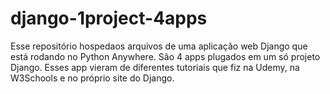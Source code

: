 # django-1project-4apps
Esse repositório hospedaos arquivos de uma aplicação web Django que está rodando no Python Anywhere. São 4 apps plugados em um só projeto Django. Esses app vieram de diferentes tutoriais que fiz na Udemy, na W3Schools e no próprio site do Django.
